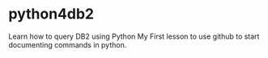 # python4db2
Learn how to query DB2 using Python 
My First lesson to use github to start documenting commands in python.
